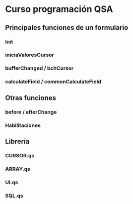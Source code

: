 # Curso programación QSA

## Principales funciones de un formulario

### Init

### iniciaValoresCursor

### bufferChanged / bchCursor

### calculateField / commonCalculateField

## Otras funciones

### before / afterChange

### Habilitaciones

## Librería

### CURSOR.qs

### ARRAY.qs

### UI.qs

### SQL.qs


